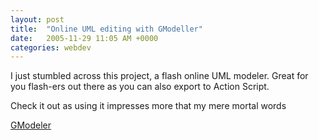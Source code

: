 ```yaml
---
layout: post
title:  "Online UML editing with GModeller"
date:   2005-11-29 11:05 AM +0000
categories: webdev
---
```

I just stumbled across this project, a flash online UML modeler. Great for you flash-ers out there as you can also export to Action Script.

Check it out as using it impresses more that my mere mortal words

<a href="http://www.gskinner.com/gmodeler/">GModeler</a>